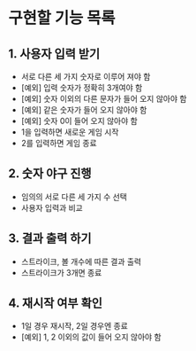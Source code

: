 # 구현할 기능 목록

## 1. 사용자 입력 받기

- 서로 다른 세 가지 숫자로 이루어 져야 함
- [예외] 입력 숫자가 정확히 3개여야 함
- [예외] 숫자 이외의 다른 문자가 들어 오지 않아야 함
- [예외] 같은 숫자가 들어 오지 않아야 함
- [예외] 숫자 0이 들어 오지 않아야 함
- 1을 입력하면 새로운 게임 시작
- 2를 입력하면 게임 종료

## 2. 숫자 야구 진행

- 임의의 서로 다른 세 가지 수 선택
- 사용자 입력과 비교

## 3. 결과 출력 하기

- 스트라이크, 볼 개수에 따른 결과 출력
- 스트라이크가 3개면 종료

## 4. 재시작 여부 확인

- 1일 경우 재시작, 2일 경우엔 종료
- [예외] 1, 2 이외의 값이 들어 오지 않아야 함

